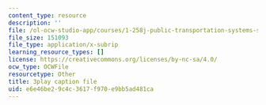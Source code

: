 ```yaml
---
content_type: resource
description: ''
file: /ol-ocw-studio-app/courses/1-258j-public-transportation-systems-spring-2017/e6e46be29c4c3617f970e9bb5ad481ca_JPCA2qE9MSw.srt
file_size: 151093
file_type: application/x-subrip
learning_resource_types: []
license: https://creativecommons.org/licenses/by-nc-sa/4.0/
ocw_type: OCWFile
resourcetype: Other
title: 3play caption file
uid: e6e46be2-9c4c-3617-f970-e9bb5ad481ca
---
```

